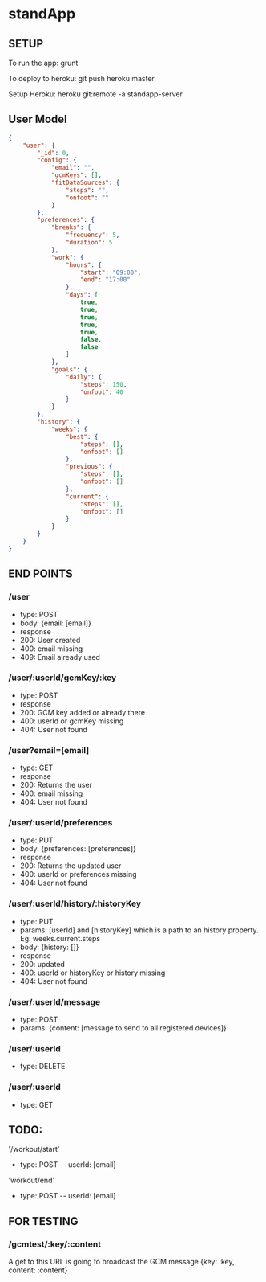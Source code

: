 # standApp

## SETUP
To run the app:
grunt

To deploy to heroku:
git push heroku master

Setup Heroku:
heroku git:remote -a standapp-server

## User Model
```json
{
    "user": {
        "_id": 0,
        "config": {
            "email": "",
            "gcmKeys": [],
            "fitDataSources": {
                "steps": "",
                "onfoot": ""
            }
        },
        "preferences": {
            "breaks": {
                "frequency": 5,
                "duration": 5
            },
            "work": {
                "hours": {
                    "start": "09:00",
                    "end": "17:00"
                },
                "days": [
                    true,
                    true,
                    true,
                    true,
                    true,
                    false,
                    false
                ]
            },
            "goals": {
                "daily": {
                    "steps": 150,
                    "onfoot": 40
                }
            }
        },
        "history": {
            "weeks": {
                "best": {
                    "steps": [],
                    "onfoot": []
                },
                "previous": {
                    "steps": [],
                    "onfoot": []
                },
                "current": {
                    "steps": [],
                    "onfoot": []
                }
            }
        }
    }
}
```

## END POINTS
### /user
- type: POST
- body: {email: [email]}
- response
 - 200: User created
 - 400: email missing
 - 409: Email already used

### /user/:userId/gcmKey/:key
- type: POST
- response
 - 200: GCM key added or already there
 - 400: userId or gcmKey missing
 - 404: User not found

### /user?email=[email]
- type: GET
- response
 - 200: Returns the user
 - 400: email missing
 - 404: User not found

### /user/:userId/preferences
- type: PUT
- body: {preferences: [preferences]}
- response
 - 200: Returns the updated user
 - 400: userId or preferences missing
 - 404: User not found

### /user/:userId/history/:historyKey
- type: PUT
- params: [userId] and [historyKey] which is a path to an history property. Eg: weeks.current.steps
- body: {history: []}
- response
 - 200: updated
 - 400: userId or historyKey or history missing
 - 404: User not found

### /user/:userId/message
- type: POST
- params: {content: [message to send to all registered devices]}

### /user/:userId
- type: DELETE

### /user/:userId
- type: GET

## TODO:
'/workout/start'
- type: POST
-- userId: [email]

'workout/end'
- type: POST
-- userId: [email]


## FOR TESTING
### /gcmtest/:key/:content
A get to this URL is going to broadcast the GCM message {key: :key, content: :content}